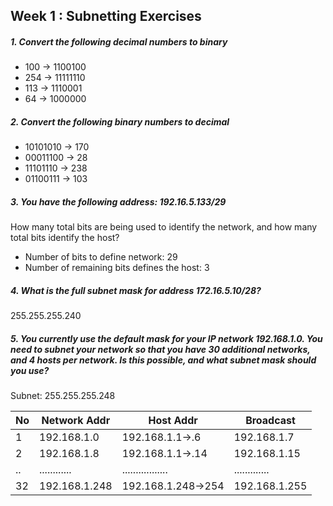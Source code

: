 ## Week 1 : Subnetting Exercises

##### 1. Convert the following decimal numbers to binary

 * 100 -> 1100100
 * 254 -> 11111110
 * 113 -> 1110001
 * 64  -> 1000000

##### 2. Convert the following binary numbers to decimal

 * 10101010 -> 170
 * 00011100 -> 28
 * 11101110 -> 238
 * 01100111 -> 103

##### 3. You have the following address: 192.16.5.133/29
How many total bits are being used to identify the network, and how many total bits identify the host?
 * Number of bits to define network: 29
 * Number of remaining bits defines the host: 3

##### 4. What is the full subnet mask for address 172.16.5.10/28?
255.255.255.240

##### 5. You currently use the default mask for your IP network 192.168.1.0. You need to subnet your network so that you have 30 additional networks, and 4 hosts per network. Is this possible, and what subnet mask should you use?

Subnet: 255.255.255.248

| No | Network Addr | Host Addr         |  Broadcast    |
| -- | ------------ | ----------------- | ------------- |
|  1 | 192.168.1.0  | 192.168.1.1->.6   | 192.168.1.7   |
|  2 | 192.168.1.8  | 192.168.1.1->.14  | 192.168.1.15  |
| .. | ............ | ................. | ............. |
| 32 |192.168.1.248 | 192.168.1.248->254| 192.168.1.255 |
